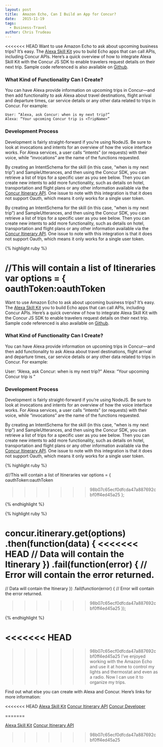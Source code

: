```yaml
---
layout: post
title:  Amazon Echo, Can I Build an App for Concur?
date:   2015-11-19
tags:
  - Business-Travel
author: Chris Trudeau
---
```


<<<<<<< HEAD
Want to use Amazon Echo to ask about upcoming business trips? It’s easy. The [Alexa Skill Kit][alexa-skill-kit] you to build Echo apps that can call APIs, including Concur APIs. Here’s a quick overview of how to integrate Alexa Skill Kit with the Concur JS SDK to enable travelers request details on their next trip. Sample code referenced is also available on [Github][github].

### What Kind of Functionality Can I Create?
You can have Alexa provide information on upcoming trips in Concur—and then add functionality to ask Alexa about travel destinations, flight arrival and departure times, car service details or any other data related to trips in Concur.
For example:

    User: “Alexa, ask Concur: when is my next trip?”
    Alexa: “Your upcoming Concur trip is <TripName>”

### Development Process
Development is fairly straight-forward if you’re using NodeJS. Be sure to look at invocations and intents for an overview of how the voice interface works. For Alexa services, a user calls “intents” (or requests) with their voice, while “invocations” are the name of the functions requested.

By creating an IntentSchema for the skill (in this case, “when is my next trip”) and SampleUtterances, and then using the Concur SDK, you can retrieve a list of trips for a specific user as you see below. Then you can create new intents to add more functionality, such as details on hotel, transportation and flight plans or any other information available via the [Concur Itinerary API][concur-itinerary-api]. One issue to note with this integration is that it does not support Oauth, which means it only works for a single user token.

By creating an IntentSchema for the skill (in this case, “when is my next trip”) and SampleUtterances, and then using the Concur SDK, you can retrieve a list of trips for a specific user as you see below. Then you can create new intents to add more functionality, such as details on hotel, transportation and flight plans or any other information available via the [Concur Itinerary API][concur-itinerary-api]. One issue to note with this integration is that it does not support Oauth, which means it only works for a single user token.

{% highlight ruby %}

//This will contain a list of Itineraries
var options = {
  oauthToken:oauthToken
=======

Want to use Amazon Echo to ask about upcoming business trips? It’s easy. The [Alexa Skill Kit][alexa-skill-kit] you to build Echo apps that can call APIs, including Concur APIs. Here’s a quick overview of how to integrate Alexa Skill Kit with the Concur JS SDK to enable travelers request details on their next trip. Sample code referenced is also available on [Github][github].


### What Kind of Functionality Can I Create?


You can have Alexa provide information on upcoming trips in Concur—and then add functionality to ask Alexa about travel destinations, flight arrival and departure times, car service details or any other data related to trips in Concur.
For example:


User: “Alexa, ask Concur: when is my next trip?”
Alexa: “Your upcoming Concur trip is <TripName>”


### Development Process

Development is fairly straight-forward if you’re using NodeJS. Be sure to look at invocations and intents for an overview of how the voice interface works. For Alexa services, a user calls “intents” (or requests) with their voice, while “invocations” are the name of the functions requested.


By creating an IntentSchema for the skill (in this case, “when is my next trip”) and SampleUtterances, and then using the Concur SDK, you can retrieve a list of trips for a specific user as you see below. Then you can create new intents to add more functionality, such as details on hotel, transportation and flight plans or any other information available via the [Concur Itinerary API][concur-itinerary-api]. One issue to note with this integration is that it does not support Oauth, which means it only works for a single user token.


{% highlight ruby %}

d//This will contain a list of Itineraries
var options = {
oauthToken:oauthToken
>>>>>>> 98b07c65ecf0dfcda47a887692cbf0ff4ed45a25
};

{% endhighlight %}

{% highlight ruby %}

concur.itinerary.get(options)
.then(function(data) {
<<<<<<< HEAD
  // Data will contain the Itinerary
})
.fail(function(error) {
  // Error will contain the error returned.
=======
// Data will contain the Itinerary
})
.fail(function(error) {
// Error will contain the error returned.

>>>>>>> 98b07c65ecf0dfcda47a887692cbf0ff4ed45a25
});

{% endhighlight %}

<<<<<<< HEAD
=======

>>>>>>> 98b07c65ecf0dfcda47a887692cbf0ff4ed45a25
I’ve enjoyed working with the Amazon Echo and use it at home to control my lights and thermostat and even as a radio. Now I can use it to organize my trips.

Find out what else you can create with Alexa and Concur. Here’s links for more information:

<<<<<<< HEAD
[Alexa Skill Kit][alexa-skill-kit]
[Concur Itinerary API][concur-itinerary-api]
[Concur Developer][concur-developer]


[alexa-skill-kit]: https://developer.amazon.com/public/solutions/alexa/alexa-skills-kit/getting-started-guide
[github]: https://github.com/concurlabs/amazon-echo-concur
[concur-itinerary-api]: https://developer.concur.com/api-reference/travel/itinerary/itinerary.html
[concur-developer]: https://developer.concur.com
=======

[Alexa Skill Kit][alexa-skill-kit]
[Concur Itinerary API][concur-itinerary-api]

[alexa-skill-kit]: https://developer.amazon.com/public/solutions/alexa/alexa-skills-kit/getting-started-guide
[concur-js-sdk]:   https://concur-platform-sdk-js/
[github]: https://github.com/concurlabs/amazon-echo-concur
[invocations-intents]: https://www.evernote.com/OutboundRedirect.action?dest=https%3A%2F%2Fdeveloper.amazon.com%2Fpublic%2Fsolutions%2Falexa%2Falexa-skills-kit%2Fgetting-started-guide
[intent-schema]: https://www.evernote.com/OutboundRedirect.action?dest=https%3A%2F%2Fgithub.com%2Fconcurlabs%2Famazon-echo-concur%2Fblob%2Fmaster%2FspeechAssets%2FIntentSchema.json
[sample-utterances]: https://www.evernote.com/OutboundRedirect.action?dest=https%3A%2F%2Fgithub.com%2Fconcurlabs%2Famazon-echo-concur%2Fblob%2Fmaster%2FspeechAssets%2FSampleUtterances.txt
[new-intents]: https://www.evernote.com/OutboundRedirect.action?dest=https%3A%2F%2Fgithub.com%2Fconcurlabs%2Famazon-echo-concur%2Fblob%2Fmaster%2Fsrc%2Findex.js%23L47
[concur-itinerary-api]: https://developer.concur.com/api-reference/travel/itinerary/itinerary.html
>>>>>>> 98b07c65ecf0dfcda47a887692cbf0ff4ed45a25
